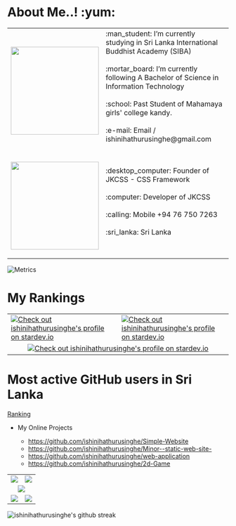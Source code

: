 <h1>About Me..! :yum: </h1>
 
<table border="0">
  <tr>
    <td><p><img src="https://avatars.githubusercontent.com/u/101358580?v=4" style="width:200px;"></p></td>
    <td>      
       :man_student: I’m currently studying in Sri Lanka International Buddhist Academy (SIBA) <br><br>
       :mortar_board: I’m currently following A Bachelor of Science in Information Technology <br><br>
       :school: Past Student of Mahamaya girls' college kandy. <br><br>
       :e-mail: Email / ishinihathurusinghe@gmail.com  <br><br>   
    </td>
  </tr>
  <tr>
    <td><p><img src="https://avatars.githubusercontent.com/u/111488170?s=200&v=4" style="width:200px;"></p></td>
    <td>      
       :desktop_computer: Founder of JKCSS - CSS Framework <br><br>
       :computer: Developer of JKCSS <br><br>
       :calling: Mobile  +94 76 750 7263 <br><br>
       :sri_lanka: Sri Lanka  <br><br>        
    </td>

  </tr>
</table>

![Metrics](https://metrics.lecoq.io/ishinihathurusinghe?template=classic&base.indepth=true&base.hireable=true&repositories.forks=true&isocalendar=1&languages=1&lines=1&stars=1&followup=1&people=1&introduction=1&repositories=1&discussions=1&achievements=1&notable=1&activity=1&base=header%2C%20activity%2C%20community%2C%20repositories%2C%20metadata&base.indepth=true&base.hireable=true&repositories.batch=100&repositories.forks=true&repositories.affiliations=owner&isocalendar=false&isocalendar.duration=full-year&languages=false&languages.limit=8&languages.threshold=0%25&languages.other=false&languages.colors=github&languages.sections=most-used&languages.indepth=false&languages.analysis.timeout=15&languages.categories=markup%2C%20programming&languages.recent.categories=markup%2C%20programming&languages.recent.load=300&languages.recent.days=14&lines=false&lines.sections=base&lines.repositories.limit=4&lines.history.limit=1&stars=false&stars.limit=4&followup=false&followup.sections=repositories&followup.indepth=false&followup.archived=true&people=false&people.limit=24&people.identicons=false&people.identicons.hide=false&people.size=28&people.types=followers%2C%20following&people.shuffle=false&introduction=false&introduction.title=true&repositories=false&repositories.pinned=0&repositories.starred=0&repositories.random=0&repositories.order=featured%2C%20pinned%2C%20starred%2C%20random&discussions=false&discussions.categories=true&discussions.categories.limit=0&achievements=false&achievements.threshold=C&achievements.secrets=true&achievements.display=detailed&achievements.limit=0&notable=false&notable.from=organization&notable.repositories=false&notable.indepth=false&notable.types=commit&activity=false&activity.limit=5&activity.load=300&activity.days=14&activity.visibility=all&activity.timestamps=false&activity.filter=all&config.timezone=Asia%2FColombo&config.twemoji=true&config.octicon=true&config.display=large)

<h1>My Rankings</h1>

<table>
 <tr>
  <td>
   <a href="https://stardev.io/developers/ishinihathurusinghe"><img alt="Check out ishinihathurusinghe's profile on stardev.io" src="https://stardev.io/developers/ishinihathurusinghe/badge/languages/global.svg" /></a>
  </td>
  <td>
   <a href="https://stardev.io/developers/ishinihathurusinghe"><img alt="Check out ishinihathurusinghe's profile on stardev.io" src="https://stardev.io/developers/ishinihathurusinghe/badge/languages/country.svg" /></a>
  </td>
 </tr>
 <tr>
  <td colspan="2" align="center">
  <a href="https://stardev.io/developers/ishinihathurusinghe"><img alt="Check out ishinihathurusinghe's profile on stardev.io" src="https://stardev.io/developers/ishinihathurusinghe/badge/languages/locality.svg" /></a>
  </td>
 </tr>
</table>

<h1>Most active GitHub users in Sri Lanka</h1>

[Ranking](https://commits.top/sri_lanka_public.html)


- My Online Projects

  - https://github.com/ishinihathurusinghe/Simple-Website
  - https://github.com/ishinihathurusinghe/Minor--static-web-site-
  - https://github.com/ishinihathurusinghe/web-application
  - https://github.com/ishinihathurusinghe/2d-Game
 

 
 

 
 
<table>
 <tr>
  <td>
   <img src="https://github-readme-stats.vercel.app/api?username=ishinihathurusinghe&&show_icons=true&title_color=ffffff&icon_color=bb2acf&text_color=daf7dc&bg_color=151515">
  </td>
  <td>
   <img src="https://github-readme-stats.vercel.app/api/top-langs/?username=ishinihathurusinghe&show_icons=true&theme=radical">
  </td>
 </tr>
 <tr>
  <td  colspan="2" align="center">
  <img src="https://github-profile-summary-cards.vercel.app/api/cards/profile-details?username=ishinihathurusinghe&theme=github_dark"/>
  </td>
 </tr>
 <tr>
  <td align="center">
  <img src="https://github-profile-summary-cards.vercel.app/api/cards/stats?username=ishinihathurusinghe&theme=github_dark"/>
  </td>
  <td align="center">
  <img src="https://github-profile-summary-cards.vercel.app/api/cards/productive-time?username=ishinihathurusinghe&theme=github_dark"/>
  </td>
 </tr>
</table>
  
 










![ishinihathurusinghe's github streak](https://github-readme-streak-stats.herokuapp.com/?user=ishinihathurusinghe&theme=blue-green)











